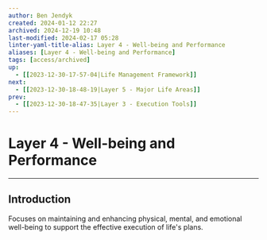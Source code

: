 ```yaml
---
author: Ben Jendyk
created: 2024-01-12 22:27
archived: 2024-12-19 10:48
last-modified: 2024-02-17 05:28
linter-yaml-title-alias: Layer 4 - Well-being and Performance
aliases: [Layer 4 - Well-being and Performance]
tags: [access/archived]
up:
  - [[2023-12-30-17-57-04|Life Management Framework]]
next:
  - [[2023-12-30-18-48-19|Layer 5 - Major Life Areas]]
prev:
  - [[2023-12-30-18-47-35|Layer 3 - Execution Tools]]
---
```


# Layer 4 - Well-being and Performance

--- 

## Introduction

Focuses on maintaining and enhancing physical, mental, and emotional well-being to support the effective execution of life's plans.
